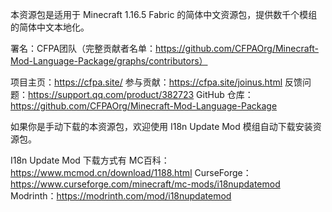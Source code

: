 本资源包是适用于 Minecraft 1.16.5 Fabric 的简体中文资源包，提供数千个模组的简体中文本地化。

署名：CFPA团队（完整贡献者名单：https://github.com/CFPAOrg/Minecraft-Mod-Language-Package/graphs/contributors）

项目主页：https://cfpa.site/
参与贡献：https://cfpa.site/joinus.html
反馈问题：https://support.qq.com/product/382723
GitHub 仓库：https://github.com/CFPAOrg/Minecraft-Mod-Language-Package


如果你是手动下载的本资源包，欢迎使用 I18n Update Mod 模组自动下载安装资源包。

I18n Update Mod 下载方式有
MC百科：https://www.mcmod.cn/download/1188.html
CurseForge：https://www.curseforge.com/minecraft/mc-mods/i18nupdatemod
Modrinth：https://modrinth.com/mod/i18nupdatemod